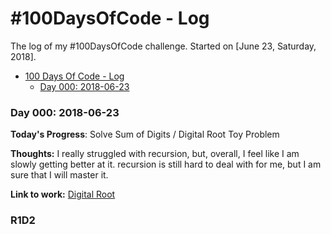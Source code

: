 # #100DaysOfCode - Log
The log of my #100DaysOfCode challenge. Started on [June 23, Saturday, 2018].

- [100 Days Of Code - Log](#100-days-of-code---log)
    - [Day 000: 2018-06-23](#day-000-2016-12-30)

### Day 000: 2018-06-23

**Today's Progress**: Solve Sum of Digits / Digital Root Toy Problem

**Thoughts:** I really struggled with recursion, but, overall, I feel like I am slowly getting better at it. recursion is still hard to deal with for me, but I am sure that I will master it.

**Link to work:** [Digital Root](https://github.com/htirawi/CoderbytePractice/blob/master/digitalRoot.js)

### R1D2


